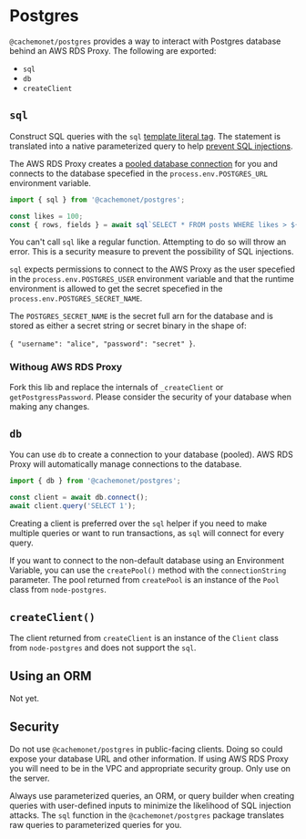 # Postgres

`@cachemonet/postgres` provides a way to interact with Postgres database behind an AWS RDS Proxy. The following are exported:

- `sql`
- `db`
- `createClient`

## `sql`

Construct SQL queries with the `sql` [template literal tag](https://developer.mozilla.org/en-US/docs/Web/JavaScript/Reference/Template_literals#tagged_templates). The statement is translated into a native parameterized query to help [prevent SQL injections](https://node-postgres.com/features/queries#parameterized-query).

The AWS RDS Proxy creates a [pooled database connection](https://docs.aws.amazon.com/AmazonRDS/latest/AuroraUserGuide/rds-proxy.howitworks.html#rds-proxy-connection-pooling) for you and connects to the database specefied in the `process.env.POSTGRES_URL` environment variable.

```javascript
import { sql } from '@cachemonet/postgres';

const likes = 100;
const { rows, fields } = await sql`SELECT * FROM posts WHERE likes > ${likes}`;
```

You can't call `sql` like a regular function. Attempting to do so will throw an error. This is a security measure to prevent the possibility of SQL injections.

`sql` expects permissions to connect to the AWS Proxy as the user specefied in the `process.env.POSTGRES_USER` environment variable and that the runtime environment is allowed to get the secret specefied in the `process.env.POSTGRES_SECRET_NAME`.

The `POSTGRES_SECRET_NAME` is the secret full arn for the database and is stored as either a secret string or secret binary in the shape of:

`{ "username": "alice", "password": "secret" }`.

### Withoug AWS RDS Proxy

Fork this lib and replace the internals of `_createClient` or `getPostgressPassword`. Please consider the security of your database when making any changes.


## `db`

You can use `db` to create a connection to your database (pooled). AWS RDS Proxy will automatically manage connections to the database.

```javascript
import { db } from '@cachemonet/postgres'; 

const client = await db.connect();
await client.query('SELECT 1');
```

Creating a client is preferred over the `sql` helper if you need to make multiple queries or want to run transactions, as `sql` will connect for every query.

If you want to connect to the non-default database using an Environment Variable, you can use the `createPool()` method with the `connectionString` parameter. The pool returned from `createPool` is an instance of the `Pool` class from `node-postgres`.

## `createClient()`

The client returned from `createClient` is an instance of the `Client` class from `node-postgres` and does not support the `sql`.

## Using an ORM

Not yet.

## Security

Do not use `@cachemonet/postgres` in public-facing clients. Doing so could expose your database URL and other information. If using AWS RDS Proxy you will need to be in the VPC and appropriate security group. Only use on the server.

Always use parameterized queries, an ORM, or query builder when creating queries with user-defined inputs to minimize the likelihood of SQL injection attacks. The `sql` function in the `@cachemonet/postgres` package translates raw queries to parameterized queries for you.

